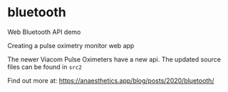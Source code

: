 ﻿# bluetooth

Web Bluetooth API demo

Creating a pulse oximetry monitor web app

The newer Viacom Pulse Oximeters have a new api. The updated source files can be found in ```src2```

Find out more at:
https://anaesthetics.app/blog/posts/2020/bluetooth/
